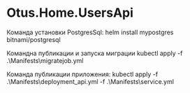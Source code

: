 # Otus.Home.UsersApi

Команда установки PostgresSql:
helm install mypostgres bitnami/postgresql

Командна публикации и запуска миграции
kubectl apply -f .\Manifests\migratejob.yml

Команда публикации приложения:
kubectl apply -f .\Manifests\deployment_api.yml -f .\Manifests\service.yml